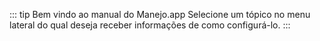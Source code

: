 ::: tip Bem vindo ao manual do Manejo.app
Selecione um tópico no menu lateral do qual deseja receber informações de como configurá-lo.
:::
